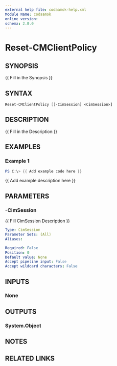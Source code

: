 ```yaml
---
external help file: codaamok-help.xml
Module Name: codaamok
online version:
schema: 2.0.0
---
```


# Reset-CMClientPolicy

## SYNOPSIS
{{ Fill in the Synopsis }}

## SYNTAX

```
Reset-CMClientPolicy [[-CimSession] <CimSession>]
```

## DESCRIPTION
{{ Fill in the Description }}

## EXAMPLES

### Example 1
```powershell
PS C:\> {{ Add example code here }}
```

{{ Add example description here }}

## PARAMETERS

### -CimSession
{{ Fill CimSession Description }}

```yaml
Type: CimSession
Parameter Sets: (All)
Aliases:

Required: False
Position: 0
Default value: None
Accept pipeline input: False
Accept wildcard characters: False
```

## INPUTS

### None
## OUTPUTS

### System.Object
## NOTES

## RELATED LINKS
